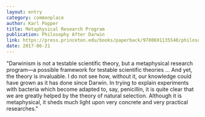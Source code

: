 ```yaml
---
layout: entry
category: commonplace
author: Karl Popper
title: Metaphysical Research Program
publication: Philosophy After Darwin
link: https://press.princeton.edu/books/paperback/9780691135540/philosophy-after-darwin
date: 2017-06-21
---
```


"Darwinism is not a testable scientific theory, but a metaphysical research program—a possible framework for testable scientific theories … And yet, the theory is invaluable. I do not see how, without it, our knowledge could have grown as it has done since Darwin. In trying to explain experiments with bacteria which become adapted to, say, penicillin, it is quite clear that we are greatly helped by the theory of natural selection. Although it is metaphysical, it sheds much light upon very concrete and very practical researches."